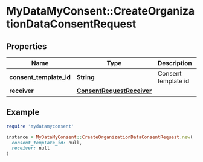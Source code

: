 # MyDataMyConsent::CreateOrganizationDataConsentRequest

## Properties

| Name | Type | Description | Notes |
| ---- | ---- | ----------- | ----- |
| **consent_template_id** | **String** | Consent template id | [optional] |
| **receiver** | [**ConsentRequestReceiver**](ConsentRequestReceiver.md) |  |  |

## Example

```ruby
require 'mydatamyconsent'

instance = MyDataMyConsent::CreateOrganizationDataConsentRequest.new(
  consent_template_id: null,
  receiver: null
)
```

